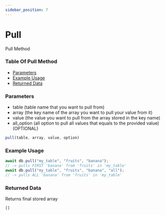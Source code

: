 ```yaml
---
sidebar_position: 7
---
```


# Pull

Pull Method

### Table Of Pull Method

- [Parameters](#parameters)
- [Example Usage](#example-usage)
- [Returned Data](#returned-data)

### Parameters
- table (table name that you want to pull from)
- array (the key name of the array you want to pull your value from it)
- value (the value you want to pull from the array stored in the key name)
- all_option (all option to pull all values that equals to the provided value) <span class="optional">(OPTIONAL)</span>
```js
pull(table, array, value, option)
```

### Example Usage
```js
await db.pull("my_table", "fruits", "banana");
// -> pulls FIRST 'banana' from 'fruits' in 'my_table'
await db.pull("my_table", "fruits", "banana", "all");
// -> pulls ALL 'banana' from 'fruits' in 'my_table'
```

### Returned Data
Returns final stored array
```js
[]
```